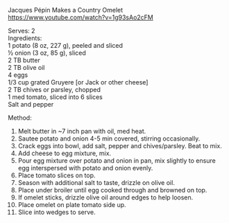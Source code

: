 
Jacques Pépin Makes a Country Omelet  
https://www.youtube.com/watch?v=1g93sAo2cFM  


Serves: 2  
Ingredients:  
1 potato (8 oz, 227 g), peeled and sliced  
½ onion (3 oz, 85 g), sliced  
2 TB butter  
2 TB olive oil  
4 eggs  
1/3 cup grated Gruyere [or Jack or other cheese]  
2 TB chives or parsley, chopped  
1 med tomato, sliced into 6 slices  
Salt and pepper  

Method:  
1.	Melt butter in ~7 inch pan with oil, med heat.
2.	Sautee potato and onion 4-5 min covered, stirring occasionally.
3.	Crack eggs into bowl, add salt, pepper and chives/parsley. Beat to mix.
4.	Add cheese to egg mixture, mix.
5.	Pour egg mixture over potato and onion in pan, mix slightly to ensure egg interspersed with potato and onion evenly.
6.	Place tomato slices on top.
7.	Season with additional salt to taste, drizzle on olive oil.
8.	Place under broiler until egg cooked through and browned on top.
9.	If omelet sticks, drizzle olive oil around edges to help loosen.
10.	Place omelet on plate tomato side up.
11.	Slice into wedges to serve.
